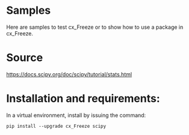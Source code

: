 # Samples

Here are samples to test cx_Freeze or to show how to use a package in cx_Freeze.

# Source

https://docs.scipy.org/doc/scipy/tutorial/stats.html

# Installation and requirements:

In a virtual environment, install by issuing the command:

```
pip install --upgrade cx_Freeze scipy
```